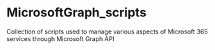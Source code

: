 # MicrosoftGraph_scripts
Collection of scripts used to manage various aspects of Microsoft 365 services through Microsoft Graph API
